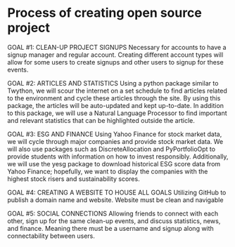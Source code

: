 # Process of creating open source project

GOAL #1: CLEAN-UP PROJECT SIGNUPS
Necessary for accounts to have a signup manager and regular account. Creating different account types will allow for some users to create signups and other users to signup for these events.

GOAL #2: ARTICLES AND STATISTICS
Using a python package similar to Twython, we will scour the internet on a set schedule to find articles related to the environment and cycle these articles through the site. By using this package, the articles will be auto-updated and kept up-to-date. In addition to this package, we will use a Natural Language Processor to find important and relevant statistics that can be highlighted outside the article.

GOAL #3: ESG AND FINANCE
Using Yahoo Finance for stock market data, we will cycle through major companies and provide stock market data. We will also use packages such as DiscreteAllocation and PyPortfolioOpt to provide students with information on how to invest responsibly. Additionally, we will use the yesg package to download historical ESG score data from Yahoo Finance; hopefully, we want to display the companies with the highest stock risers and sustainability scores.

GOAL #4: CREATING A WEBSITE TO HOUSE ALL GOALS
Utilizing GitHub to publish a domain name and website. Website must be clean and navigable

GOAL #5: SOCIAL CONNECTIONS
Allowing friends to connect with each other, sign up for the same clean-up events, and discuss statistics, news, and finance. Meaning there must be a username and signup along with connectability between users.